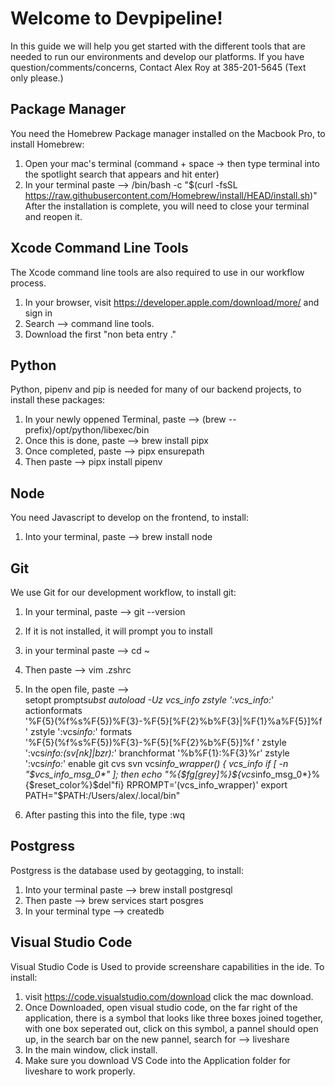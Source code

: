 # Welcome to Devpipeline!

In this guide we will help you get started with the different tools that are needed to run our environments and develop our platforms.
If you have question/comments/concerns, Contact Alex Roy at 385-201-5645 (Text only please.)

## Package Manager

You need the Homebrew Package manager installed on the Macbook Pro, to install Homebrew:

1. Open your mac's terminal (command + space -> then type terminal into the spotlight search that appears and hit enter)
2. In your terminal paste --> /bin/bash -c "$(curl -fsSL https://raw.githubusercontent.com/Homebrew/install/HEAD/install.sh)"
   After the installation is complete, you will need to close your terminal and reopen it.

## Xcode Command Line Tools

The Xcode command line tools are also required to use in our workflow process.

1. In your browser, visit https://developer.apple.com/download/more/ and sign in
2. Search --> command line tools.
3. Download the first "non beta entry ."

## Python

Python, pipenv and pip is needed for many of our backend projects, to install these packages:

1. In your newly oppened Terminal, paste --> (brew --prefix)/opt/python/libexec/bin
2. Once this is done, paste --> brew install pipx
3. Once completed, paste --> pipx ensurepath
4. Then paste --> pipx install pipenv

## Node

You need Javascript to develop on the frontend, to install:

1. Into your terminal, paste --> brew install node

## Git

We use Git for our development workflow, to install git:

1. In your terminal, paste --> git --version
2. If it is not installed, it will prompt you to install
3. in your terminal paste --> cd ~
4. Then paste --> vim .zshrc
5. In the open file, paste -->  
    setopt prompt*subst
   autoload -Uz vcs_info
   zstyle ':vcs_info:*' actionformats \
    '%F{5}(%f%s%F{5})%F{3}-%F{5}[%F{2}%b%F{3}|%F{1}%a%F{5}]%f '
   zstyle ':vcs*info:*' formats \
    '%F{5}(%f%s%F{5})%F{3}-%F{5}[%F{2}%b%F{5}]%f '
   zstyle ':vcs*info:(sv[nk]|bzr):*' branchformat '%b%F{1}:%F{3}%r'
   zstyle ':vcs*info:*' enable git cvs svn
   vcs*info_wrapper() {
   vcs_info
   if [ -n "$vcs_info_msg_0*" ]; then
   echo "%{$fg[grey]%}${vcs*info_msg_0*}%{$reset_color%}$del"fi}
   RPROMPT=$'$(vcs_info_wrapper)'
   export PATH="$PATH:/Users/alex/.local/bin"

6. After pasting this into the file, type :wq

## Postgress

Postgress is the database used by geotagging, to install:

1. Into your terminal paste --> brew install postgresql
2. Then paste --> brew services start posgres
3. In your terminal type --> createdb <your-profile-name>

## Visual Studio Code

Visual Studio Code is Used to provide screenshare capabilities in the ide. To install:

1. visit https://code.visualstudio.com/download click the mac download.
2. Once Downloaded, open visual studio code, on the far right of the application, there is a symbol that looks like three boxes joined together,
   with one box seperated out, click on this symbol, a pannel should open up, in the search bar on the new pannel, search for --> liveshare
3. In the main window, click install.
4. Make sure you download VS Code into the Application folder for liveshare to work properly.
